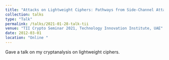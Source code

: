 ```yaml
---
title: "Attacks on Lightweight Ciphers: Pathways from Side-Channel Attacks to Differential Attacks"
collection: talks
type: "Talk"
permalink: /talks/2021-01-28-talk-tii
venue: "TII Crypto Seminar 2021, Technology Innovation Institute, UAE"
date: 2012-03-01
location: "Online "
---
```


Gave a talk on my cryptanalysis on lightweight ciphers.
